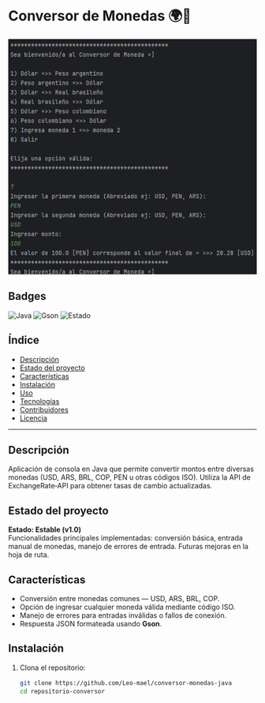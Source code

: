 # Conversor de Monedas 🌍💱

![Portada del proyecto](ConversorApp.png)

## Badges
![Java](https://img.shields.io/badge/Java-17‑plus-blue.svg)
![Gson](https://img.shields.io/badge/Gson-JSON-green.svg)
![Estado](https://img.shields.io/badge/Estado‑v1.0‑estable-brightgreen.svg)

## Índice
- [Descripción](#descripción)
- [Estado del proyecto](#estado-del-proyecto)
- [Características](#características)
- [Instalación](#instalación)
- [Uso](#uso)
- [Tecnologías](#tecnologías)
- [Contribuidores](#contribuidores)
- [Licencia](#licencia)

---

## Descripción
Aplicación de consola en Java que permite convertir montos entre diversas monedas (USD, ARS, BRL, COP, PEN u otras códigos ISO). Utiliza la API de ExchangeRate‑API para obtener tasas de cambio actualizadas.

## Estado del proyecto
**Estado: Estable (v1.0)**  
Funcionalidades principales implementadas: conversión básica, entrada manual de monedas, manejo de errores de entrada. Futuras mejoras en la hoja de ruta.

## Características
- Conversión entre monedas comunes — USD, ARS, BRL, COP.
- Opción de ingresar cualquier moneda válida mediante código ISO.
- Manejo de errores para entradas inválidas o fallos de conexión.
- Respuesta JSON formateada usando **Gson**.

## Instalación
1. Clona el repositorio:
   ```bash
   git clone https://github.com/Leo-mael/conversor-monedas-java
   cd repositorio-conversor
